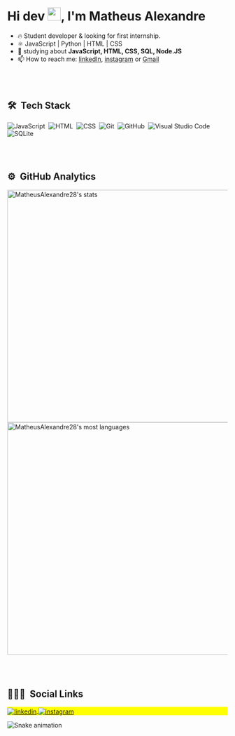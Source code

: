 
<h1 align="left">Hi dev <img src="https://raw.githubusercontent.com/kaueMarques/kaueMarques/master/hi.gif" width="30px">, I'm Matheus Alexandre</h1>

- 🔥 Student developer & looking for first internship.
- ⚛️ JavaScript | Python | HTML | CSS
- 💬 studying about **JavaScript, HTML, CSS, SQL, Node.JS**
- 📫 How to reach me: [linkedIn](https://www.linkedin.com/in/matheus-alexandre-17667a1b5/), [instagram](https://www.instagram.com/matheuss_ale/) or [Gmail](mailto:mrlegolas28@gmail.com)

<br><br>

## 🛠 &nbsp;Tech Stack

![JavaScript](https://img.shields.io/badge/-JavaScript-05122A?style=flat&logo=javascript)&nbsp;
![HTML](https://img.shields.io/badge/-HTML-05122A?style=flat&logo=HTML5)&nbsp;
![CSS](https://img.shields.io/badge/-CSS-05122A?style=flat&logo=CSS3&logoColor=1572B6)&nbsp;
![Git](https://img.shields.io/badge/-Git-05122A?style=flat&logo=git)&nbsp;
![GitHub](https://img.shields.io/badge/-GitHub-05122A?style=flat&logo=github)&nbsp;
![Visual Studio Code](https://img.shields.io/badge/-Visual%20Studio%20Code-05122A?style=flat&logo=visual-studio-code&logoColor=007ACC)&nbsp;
![SQLite](https://img.shields.io/badge/-SQLite-05122A?style=flat&logo=sqlite)&nbsp;

<br><br>

## ⚙️ &nbsp;GitHub Analytics

<p align="left">
<img width="530em" src="https://github-readme-stats.vercel.app/api?username=MatheusAlexandre28&show_icons=true&theme=vision-friendly-dark" alt="MatheusAlexandre28's stats"/>
<img width="530em" src="https://github-readme-stats.vercel.app/api/top-langs/?username=MatheusAlexandre28&layout=compact&theme=vision-friendly-dark" alt="MatheusAlexandre28's most languages"/>
</p>

<br><br>

## 👨🏽‍🦲 &nbsp;Social Links

<p align="left" style="background:yellow">
<a href="https://www.linkedin.com/in/matheus-alexandre-17667a1b5/" target="_blank">
  <img align="center" src="https://img.shields.io/badge/-MatheusAlexandre28-05122A?style=flat&logo=linkedin" alt="linkedin"/>
</a>
<a href="https://www.instagram.com/matheuss_ale/" target="_blank">
 <img align="center" src="https://img.shields.io/badge/-MatheusAlexandre28-05122A?style=flat&logo=instagram" alt="instagram"/>
</a>
</p>

![Snake animation](https://github.com/MatheusAlexandre28/MatheusAlexandre28/blob/output/github-contribution-grid-snake.svg)

